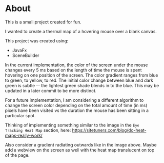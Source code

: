 # About

This is a small project created for fun. 

I wanted to create a thermal map of a hovering mouse over a blank canvas. 

This project was created using:  
- JavaFx
- SceneBuilder

In the current implementation, the color of the screen under the mouse changes every 5 ms based on the length of time 
the mouse is spent hovering on one position of the screen. The color gradient ranges from blue to green, to yellow, to 
red. The initial color change between blue and dark green is subtle -- the lightest green shade blends in to the blue. 
This may be updated in a later commit to be more distinct.

For a future implementation, I am considering a different algorithm to change the screen color depending on the total 
amount of time (in ms) pixels have been visited vs the duration the mouse has been sitting in a particular spot. 

Thinking of implementing something similar to the image in the `Eye Tracking Heat Map` section, here:
https://sitetuners.com/blog/do-heat-maps-really-work/

Also consider a gradient radiating outwards like in the image above. 
Maybe add a webview on the screen as well with the heat map translucent on top of the page.